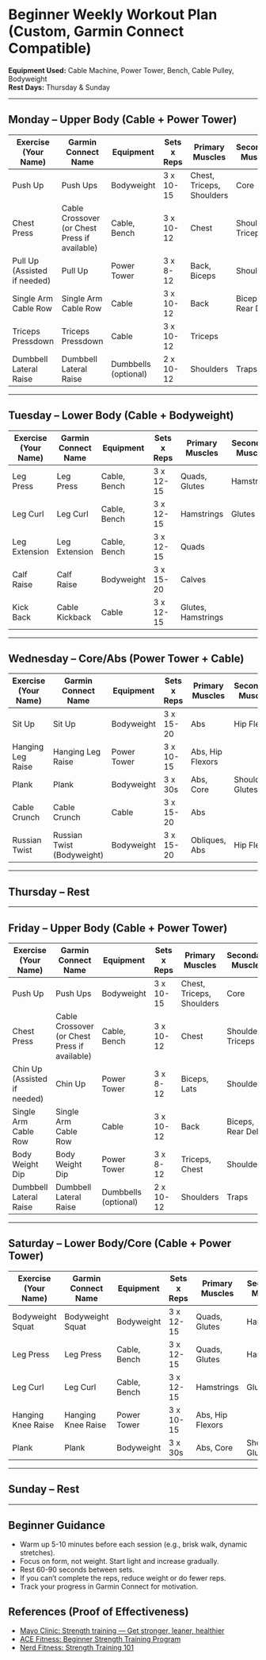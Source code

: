 # Beginner Weekly Workout Plan (Custom, Garmin Connect Compatible)

**Equipment Used:** Cable Machine, Power Tower, Bench, Cable Pulley, Bodyweight  
**Rest Days:** Thursday & Sunday

---

## Monday – Upper Body (Cable + Power Tower)

<!--
Reasoning:
- Compound movements (Push Up, Chest Press, Pull Up, Single Arm Cable Row) target all major upper body muscle groups for balanced strength and muscle growth.
- Push/pull balance ensures both pressing and pulling muscles are trained.
- Triceps Pressdown and Lateral Raise provide accessory work for arms and shoulders.
- Exercises utilize both cable machine and Power Tower for equipment variety and progression.
- All choices are beginner-friendly, progressive, and mapped to Garmin Connect for easy tracking.
References: ACE Fitness, Mayo Clinic, Nerd Fitness.
-->
| Exercise (Your Name)         | Garmin Connect Name         | Equipment         | Sets x Reps | Primary Muscles         | Secondary Muscles      |
|-----------------------------|----------------------------|-------------------|-------------|-------------------------|------------------------|
| Push Up                     | Push Ups                   | Bodyweight        | 3 x 10-15   | Chest, Triceps, Shoulders| Core                   |
| Chest Press                 | Cable Crossover (or Chest Press if available) | Cable, Bench | 3 x 10-12   | Chest                   | Shoulders, Triceps     |
| Pull Up (Assisted if needed)| Pull Up                    | Power Tower       | 3 x 8-12    | Back, Biceps            | Shoulders              |
| Single Arm Cable Row        | Single Arm Cable Row       | Cable             | 3 x 10-12   | Back                    | Biceps, Rear Delts     |
| Triceps Pressdown           | Triceps Pressdown          | Cable             | 3 x 10-12   | Triceps                 |                        |
| Dumbbell Lateral Raise      | Dumbbell Lateral Raise     | Dumbbells (optional) | 2 x 10-12   | Shoulders               | Traps                  |

---

## Tuesday – Lower Body (Cable + Bodyweight)

<!--
Reasoning:
- Compound and isolation movements (Leg Press, Leg Curl, Leg Extension) target all major lower body muscle groups for balanced strength and muscle growth.
- Calf Raise ensures calves are not neglected, supporting ankle and knee health.
- Cable Kickback adds glute and hamstring focus, improving posterior chain strength.
- Exercises use both cable machine and bodyweight for variety and progression.
- All choices are beginner-friendly, progressive, and mapped to Garmin Connect for easy tracking.
References: ACE Fitness, Mayo Clinic, Nerd Fitness.
-->
| Exercise (Your Name)         | Garmin Connect Name         | Equipment         | Sets x Reps | Primary Muscles         | Secondary Muscles      |
|-----------------------------|----------------------------|-------------------|-------------|-------------------------|------------------------|
| Leg Press                    | Leg Press                  | Cable, Bench      | 3 x 12-15   | Quads, Glutes           | Hamstrings             |
| Leg Curl                     | Leg Curl                   | Cable, Bench      | 3 x 12-15   | Hamstrings              | Glutes                 |
| Leg Extension                | Leg Extension              | Cable, Bench      | 3 x 12-15   | Quads                   |                        |
| Calf Raise                   | Calf Raise                 | Bodyweight        | 3 x 15-20   | Calves                  |                        |
| Kick Back                    | Cable Kickback             | Cable             | 3 x 12-15   | Glutes, Hamstrings      |                        |

---

## Wednesday – Core/Abs (Power Tower + Cable)

<!--
Reasoning:
- Core and abs exercises (Sit Up, Hanging Leg Raise, Plank, Cable Crunch, Russian Twist) target all major core muscle groups for stability, posture, and injury prevention.
- Hanging Leg Raise and Cable Crunch provide both vertical and horizontal core challenges.
- Russian Twist adds rotational core work, important for functional strength.
- Exercises use Power Tower, cable, and bodyweight for variety and progression.
- All choices are beginner-friendly, progressive, and mapped to Garmin Connect for easy tracking.
References: ACE Fitness, Mayo Clinic, Nerd Fitness.
-->
| Exercise (Your Name)         | Garmin Connect Name         | Equipment         | Sets x Reps | Primary Muscles         | Secondary Muscles      |
|-----------------------------|----------------------------|-------------------|-------------|-------------------------|------------------------|
| Sit Up                       | Sit Up                     | Bodyweight        | 3 x 15-20   | Abs                     | Hip Flexors            |
| Hanging Leg Raise            | Hanging Leg Raise          | Power Tower       | 3 x 10-15   | Abs, Hip Flexors        |                        |
| Plank                        | Plank                      | Bodyweight        | 3 x 30s     | Abs, Core               | Shoulders, Glutes      |
| Cable Crunch                 | Cable Crunch               | Cable             | 3 x 15-20   | Abs                     |                        |
| Russian Twist                | Russian Twist (Bodyweight) | Bodyweight        | 3 x 15-20   | Obliques, Abs           | Hip Flexors            |

---

## Thursday – Rest

---

## Friday – Upper Body (Cable + Power Tower)

<!--
Reasoning:
- Compound and accessory movements (Push Up, Chest Press, Chin Up, Single Arm Cable Row, Body Weight Dip, Lateral Raise) ensure all upper body muscle groups are trained with both push and pull focus.
- Chin Up and Body Weight Dip add variety to pulling and pushing, using the Power Tower for vertical movement patterns.
- Single Arm Cable Row continues to address back and arm strength, correcting imbalances.
- Lateral Raise is included for shoulder development.
- Exercises use both cable machine and Power Tower for equipment variety and progression.
- All choices are beginner-friendly, progressive, and mapped to Garmin Connect for easy tracking.
References: ACE Fitness, Mayo Clinic, Nerd Fitness.
-->
| Exercise (Your Name)         | Garmin Connect Name         | Equipment         | Sets x Reps | Primary Muscles         | Secondary Muscles      |
|-----------------------------|----------------------------|-------------------|-------------|-------------------------|------------------------|
| Push Up                     | Push Ups                   | Bodyweight        | 3 x 10-15   | Chest, Triceps, Shoulders| Core                   |
| Chest Press                 | Cable Crossover (or Chest Press if available) | Cable, Bench | 3 x 10-12   | Chest                   | Shoulders, Triceps     |
| Chin Up (Assisted if needed)| Chin Up                    | Power Tower       | 3 x 8-12    | Biceps, Lats            | Shoulders              |
| Single Arm Cable Row        | Single Arm Cable Row       | Cable             | 3 x 10-12   | Back                    | Biceps, Rear Delts     |
| Body Weight Dip             | Body Weight Dip            | Power Tower       | 3 x 8-12    | Triceps, Chest          | Shoulders              |
| Dumbbell Lateral Raise      | Dumbbell Lateral Raise     | Dumbbells (optional) | 2 x 10-12   | Shoulders               | Traps                  |

---

## Saturday – Lower Body/Core (Cable + Power Tower)

<!--
Reasoning:
- Compound and accessory movements (Bodyweight Squat, Leg Press, Leg Curl, Hanging Knee Raise, Plank) target all major lower body and core muscle groups for strength, stability, and balance.
- Hanging Knee Raise and Plank ensure core is trained with both dynamic and static work.
- Exercises use both cable machine, Power Tower, and bodyweight for variety and progression.
- All choices are beginner-friendly, progressive, and mapped to Garmin Connect for easy tracking.
References: ACE Fitness, Mayo Clinic, Nerd Fitness.
-->
| Exercise (Your Name)         | Garmin Connect Name         | Equipment         | Sets x Reps | Primary Muscles         | Secondary Muscles      |
|-----------------------------|----------------------------|-------------------|-------------|-------------------------|------------------------|
| Bodyweight Squat             | Bodyweight Squat           | Bodyweight        | 3 x 12-15   | Quads, Glutes           | Hamstrings             |
| Leg Press                    | Leg Press                  | Cable, Bench      | 3 x 12-15   | Quads, Glutes           | Hamstrings             |
| Leg Curl                     | Leg Curl                   | Cable, Bench      | 3 x 12-15   | Hamstrings              | Glutes                 |
| Hanging Knee Raise           | Hanging Knee Raise          | Power Tower       | 3 x 10-15   | Abs, Hip Flexors        |                        |
| Plank                        | Plank                      | Bodyweight        | 3 x 30s     | Abs, Core               | Shoulders, Glutes      |

---

## Sunday – Rest

---

## Beginner Guidance
- Warm up 5-10 minutes before each session (e.g., brisk walk, dynamic stretches).
- Focus on form, not weight. Start light and increase gradually.
- Rest 60-90 seconds between sets.
- If you can’t complete the reps, reduce weight or do fewer reps.
- Track your progress in Garmin Connect for motivation.

## References (Proof of Effectiveness)
- [Mayo Clinic: Strength training — Get stronger, leaner, healthier](https://www.mayoclinic.org/healthy-lifestyle/fitness/in-depth/strength-training/art-20046670)
- [ACE Fitness: Beginner Strength Training Program](https://www.acefitness.org/resources/everyone/blog/6236/a-beginner-s-guide-to-strength-training/)
- [Nerd Fitness: Strength Training 101](https://www.nerdfitness.com/blog/strength-training-101/)
